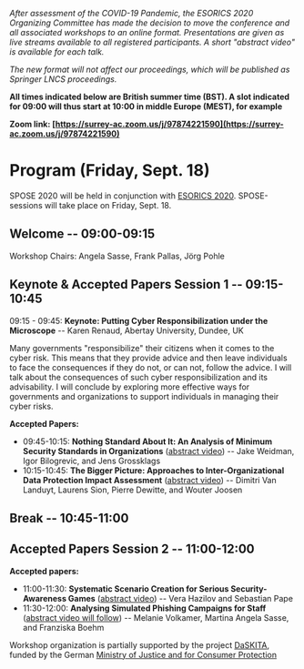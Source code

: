 
*After assessment of the COVID-19 Pandemic, the ESORICS 2020 Organizing Committee has made the decision to move the conference and all associated workshops to an online format. Presentations are given as live streams available to all registered participants. A short "abstract video" is available for each talk.*

*The new format will not affect our proceedings, which will be published as Springer LNCS proceedings.*

**All times indicated below are British summer time (BST). A slot indicated for 09:00 will thus start at 10:00 in middle Europe (MEST), for example**

**Zoom link: [https://surrey-ac.zoom.us/j/97874221590](https://surrey-ac.zoom.us/j/97874221590)**

# Program (Friday, Sept. 18)

SPOSE 2020 will be held in conjunction with [ESORICS 2020](https://www.surrey.ac.uk/esorics-2020). SPOSE-sessions will take place on Friday, Sept. 18.

## Welcome -- 09:00-09:15

Workshop Chairs: Angela Sasse, Frank Pallas, Jörg Pohle

## Keynote & Accepted Papers Session 1 -- 09:15-10:45

09:15 - 09:45: **Keynote: Putting Cyber Responsibilization under the Microscope** -- Karen Renaud, Abertay University, Dundee, UK

Many governments "responsibilize" their citizens when it comes to the cyber risk. This means that they provide advice and then leave individuals to face the consequences if they do not, or can not, follow the advice. I will talk about the consequences of such cyber responsibilization and its advisability. I will conclude by exploring more effective ways for governments and organizations to support individuals in managing their cyber risks.

**Accepted Papers:**

* 09:45-10:15: **Nothing Standard About It: An Analysis of Minimum Security Standards in Organizations** ([abstract video](https://www.youtube.com/watch?v=Mlul_uXXaoU)) -- Jake Weidman, Igor Bilogrevic, and Jens Grossklags
* 10:15-10:45: **The Bigger Picture: Approaches to Inter-Organizational Data Protection Impact Assessment** ([abstract video](https://youtu.be/SP-nih32yhE)) -- Dimitri Van Landuyt, Laurens Sion, Pierre Dewitte, and Wouter Joosen

## Break -- 10:45-11:00

## Accepted Papers Session 2 -- 11:00-12:00

**Accepted papers:**

* 11:00-11:30: **Systematic Scenario Creation for Serious Security-Awareness Games** ([abstract video](https://youtu.be/cnyHYr-xHMo)) -- Vera Hazilov and Sebastian Pape
* 11:30-12:00: **Analysing Simulated Phishing Campaigns for Staff** ([abstract video will follow]()) -- Melanie Volkamer, Martina Angela Sasse, and Franziska Boehm

Workshop organization is partially supported by the project [DaSKITA](https://www.ise.tu-berlin.de/menue/projekte/daskita/), funded by the German [Ministry of Justice and for Consumer Protection](https://www.bmjv.de)
